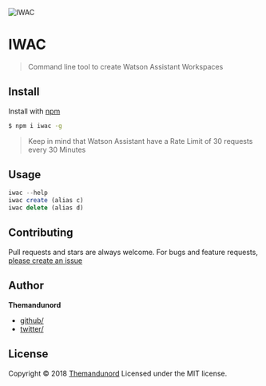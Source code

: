![IWAC](https://github.com/Themandunord/IWAC/blob/master/img/iwak.PNG?raw=true)

# IWAC

> Command line tool to create Watson Assistant Workspaces

## Install

Install with [npm](https://www.npmjs.com/)

```sh
$ npm i iwac -g
```

> Keep in mind that Watson Assistant have a Rate Limit of 30 requests every 30 Minutes

## Usage

```js
iwac --help
iwac create (alias c)
iwac delete (alias d)
```

## Contributing

Pull requests and stars are always welcome. For bugs and feature requests, [please create an issue](https://github.com/Themandunord/IWAC/issues)

## Author

**Themandunord**

* [github/](https://github.com/Themandunord)
* [twitter/](https://twitter.com/lespagnolr)

## License

Copyright © 2018 [Themandunord](#Themandunord)
Licensed under the MIT license.
